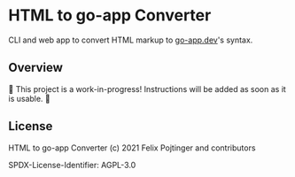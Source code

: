 # HTML to go-app Converter

CLI and web app to convert HTML markup to [go-app.dev](https://go-app.dev/)'s syntax.

## Overview

🚧 This project is a work-in-progress! Instructions will be added as soon as it is usable. 🚧

## License

HTML to go-app Converter (c) 2021 Felix Pojtinger and contributors

SPDX-License-Identifier: AGPL-3.0
